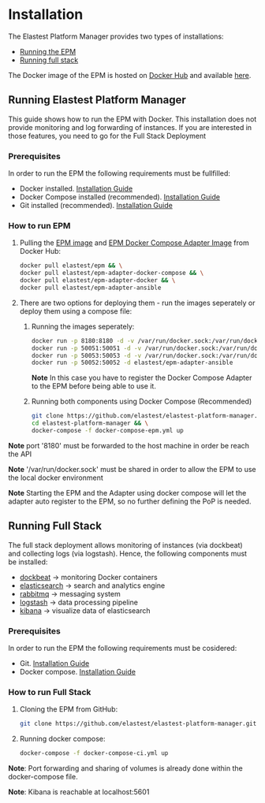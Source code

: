 # Installation 

The Elastest Platform Manager provides two types of installations:

* [Running the EPM](#running-elastest-platform-manager)
* [Running full stack](#running-full-stack) 

The Docker image of the EPM is hosted on [Docker Hub][docker_hub] and available [here][docker_hub_epm].

## Running Elastest Platform Manager

This guide shows how to run the EPM with Docker. This installation does not provide monitoring and log forwarding of instances. If you are interested in those features, you need to go for the Full Stack Deployment 

### Prerequisites

In order to run the EPM the following requirements must be fullfilled:

* Docker installed. [Installation Guide][docker_installation_guide]
* Docker Compose installed (recommended). [Installation Guide][docker_compose_installation_guide]
* Git installed (recommended). [Installation Guide][git_installation_guide]

### How to run EPM

1. Pulling the [EPM image][docker_hub_epm] and [EPM Docker Compose Adapter Image][docker_hub_epm_compose_adapter] from Docker Hub:

    ```bash
    docker pull elastest/epm && \
    docker pull elastest/epm-adapter-docker-compose && \
    docker pull elastest/epm-adapter-docker && \
    docker pull elastest/epm-adapter-ansible
    ```

2. There are two options for deploying them - run the images seperately or deploy them using a compose file:
    1. Running the images seperately:
    
        ```bash
        docker run -p 8180:8180 -d -v /var/run/docker.sock:/var/run/docker.sock elastest/epm && \
        docker run -p 50051:50051 -d -v /var/run/docker.sock:/var/run/docker.sock elastest/epm-adapter-docker-compose && \
        docker run -p 50053:50053 -d -v /var/run/docker.sock:/var/run/docker.sock elastest/epm-adapter-docker && \
        docker run -p 50052:50052 -d elastest/epm-adapter-ansible
        ```
        **Note** In this case you have to register the Docker Compose Adapter to the EPM before being able to use it.
    2. Running both components using Docker Compose (Recommended)
        
        ```bash
        git clone https://github.com/elastest/elastest-platform-manager.git && \
        cd elastest-platform-manager && \
        docker-compose -f docker-compose-epm.yml up
        ```
**Note** port '8180' must be forwarded to the host machine in order be reach the API

**Note** '/var/run/docker.sock' must be shared in order to allow the EPM to use the local docker environment

**Note** Starting the EPM and the Adapter using docker compose will let the adapter auto register to the EPM, so no further defining the PoP is needed.

## Running Full Stack

The full stack deployment allows monitoring of instances (via dockbeat) and collecting logs (via logstash). Hence, the following components must be installed:

* [dockbeat] -> monitoring Docker containers
* [elasticsearch] -> search and analytics engine
* [rabbitmq] -> messaging system
* [logstash] -> data processing pipeline
* [kibana] -> visualize data of elasticsearch

### Prerequisites

In order to run the EPM the following requirements must be cosidered:

* Git. [Installation Guide][git_installation_guide] 
* Docker compose. [Installation Guide][docker_compose_installation_guide]

### How to run Full Stack

1. Cloning the EPM from GitHub:
    ```bash
    git clone https://github.com/elastest/elastest-platform-manager.git
    ```

2. Running docker compose:

    ```bash
    docker-compose -f docker-compose-ci.yml up 
    ```

**Note**: Port forwarding and sharing of volumes is already done within the docker-compose file.

**Note**: Kibana is reachable at localhost:5601


[docker_hub]: https://hub.docker.com/
[docker_hub_epm]: https://hub.docker.com/r/elastest/epm/ 
[docker_hub_epm_compose_adapter]: https://hub.docker.com/r/elastest/epm-adapter-docker-compose/
[docker_installation_guide]: https://docs.docker.com/engine/installation/
[docker_compose_installation_guide]: https://docs.docker.com/compose/install/
[git_installation_guide]: https://git-scm.com/downloads
[dockbeat]: https://www.elastic.co/blog/dockbeat-a-new-addition-to-the-beats-community
[elasticsearch]: https://www.elastic.co/products/elasticsearch
[rabbitmq]: https://www.rabbitmq.com/
[logstash]: https://www.elastic.co/products/logstash
[kibana]: https://www.elastic.co/products/kibana
